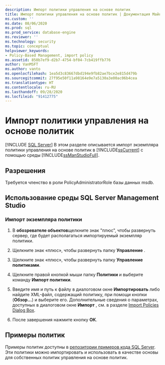 ```yaml
---
description: Импорт политики управления на основе политик
title: Импорт политики управления на основе политик | Документация Майкрософт
ms.custom: ''
ms.date: 08/06/2020
ms.prod: sql
ms.prod_service: database-engine
ms.reviewer: ''
ms.technology: security
ms.topic: conceptual
helpviewer_keywords:
- Policy-Based Management, import policy
ms.assetid: 850b7ef9-d2b7-4754-bf04-7cb419ffb776
author: VanMSFT
ms.author: vanto
ms.openlocfilehash: 1ea5d3c83667dbd194e9fb82ae7bce2e815d479b
ms.sourcegitcommit: 27f95e50f11a98164e9e7a5130a3e00ac06b4cea
ms.translationtype: HT
ms.contentlocale: ru-RU
ms.lasthandoff: 09/28/2020
ms.locfileid: "91412775"
---
```

# <a name="import-a-policy-based-management-policy"></a>Импорт политики управления на основе политик
 [!INCLUDE [SQL Server](../../includes/applies-to-version/sqlserver.md)]
  В этом разделе описывается импорт экземпляра политики управления на основе политик в [!INCLUDE[ssCurrent](../../includes/sscurrent-md.md)] с помощью среды [!INCLUDE[ssManStudioFull](../../includes/ssmanstudiofull-md.md)].  
  
## <a name="permissions"></a>Разрешения
 Требуется членство в роли PolicyAdministratorRole базы данных msdb.

  
##  <a name="using-sql-server-management-studio"></a>Использование среды SQL Server Management Studio  
  
### <a name="to-import-a-policy-instance"></a>Импорт экземпляра политики  
  
1.  В **обозревателе объектов**щелкните знак "плюс", чтобы развернуть сервер, где будет располагаться импортируемый экземпляр политики.  
  
2.  Щелкните знак «плюс», чтобы развернуть папку **Управление** .  
  
3.  Щелкните знак «плюс», чтобы развернуть папку **Управление политиками**.  
  
4.  Щелкните правой кнопкой мыши папку **Политики** и выберите команду **Импорт политики**.  
  
5.  Введите имя и путь к файлу в диалоговом окне **Импортировать** либо найдите XML-файл, содержащий политику, при помощи кнопки (**Обзор...**) и выберите его. Дополнительные сведения о параметрах, доступных в диалоговом окне **Импорт** , см. в разделе [Import Policies Dialog Box](../../relational-databases/policy-based-management/import-policies-dialog-box.md).  
  
6.  После завершения нажмите кнопку **ОК**.  


## <a name="example-policies"></a>Примеры политик
 Примеры политик доступны в [репозитории примеров кода SQL Server](https://github.com/microsoft/sql-server-samples/tree/master/samples/features/epm-framework/sample-policies). Эти политики можно импортировать и использовать в качестве основы для собственных политик управления на основе политик.
